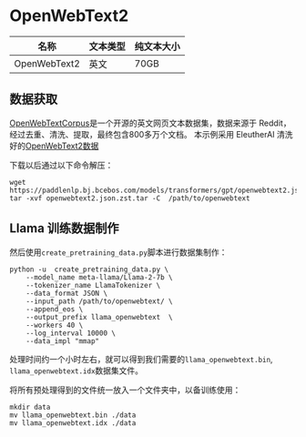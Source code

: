 # OpenWebText2

| 名称 | 文本类型 | 纯文本大小 |
|-|-|-|
| OpenWebText2 | 英文 | 70GB |

## 数据获取

[OpenWebTextCorpus](https://skylion007.github.io/OpenWebTextCorpus/)是一个开源的英文网页文本数据集，数据来源于 Reddit，经过去重、清洗、提取，最终包含800多万个文档。
本示例采用 EleutherAI 清洗好的[OpenWebText2数据](https://openwebtext2.readthedocs.io/en/latest/index.html#download-plug-and-play-version)

下载以后通过以下命令解压：

```shell
wget https://paddlenlp.bj.bcebos.com/models/transformers/gpt/openwebtext2.jsonl.zst.tar
tar -xvf openwebtext2.json.zst.tar -C  /path/to/openwebtext
```

## Llama 训练数据制作

然后使用`create_pretraining_data.py`脚本进行数据集制作：
```
python -u  create_pretraining_data.py \
    --model_name meta-llama/Llama-2-7b \
    --tokenizer_name LlamaTokenizer \
    --data_format JSON \
    --input_path /path/to/openwebtext/ \
    --append_eos \
    --output_prefix llama_openwebtext  \
    --workers 40 \
    --log_interval 10000 \
    --data_impl "mmap"
```
处理时间约一个小时左右，就可以得到我们需要的`llama_openwebtext.bin`, `llama_openwebtext.idx`数据集文件。

将所有预处理得到的文件统一放入一个文件夹中，以备训练使用：

```
mkdir data
mv llama_openwebtext.bin ./data
mv llama_openwebtext.idx ./data
```
